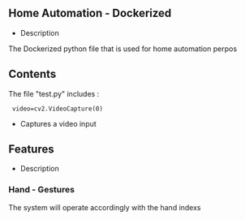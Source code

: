 ## Home Automation - Dockerized


*  Description

The Dockerized python file that is used for home automation perpos

## Contents

The file "test.py" includes :

     video=cv2.VideoCapture(0)
* Captures a video input

## Features

* Description

### Hand - Gestures
The system will operate accordingly with the hand indexs 



